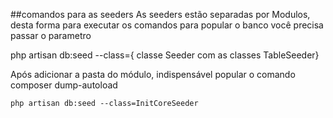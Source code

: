 ##comandos para as seeders
As seeders estão separadas por Modulos, desta forma para executar os comandos para popular o banco você precisa passar o parametro

php artisan db:seed --class={ classe Seeder com as classes TableSeeder}

Após adicionar a pasta do módulo, indispensável popular o comando composer dump-autoload

```
php artisan db:seed --class=InitCoreSeeder
```
